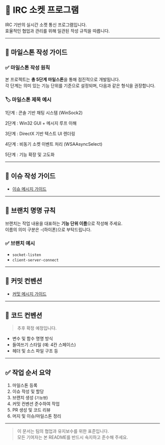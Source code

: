 # 📡 IRC 소켓 프로그램

IRC 기반의 실시간 소켓 통신 프로그램입니다.  
효율적인 협업과 관리를 위해 일관된 작성 규칙을 따릅니다.

---

## 📌 마일스톤 작성 가이드

### ✅ 마일스톤 작성 원칙
본 프로젝트는 **총 5단계 마일스톤**을 통해 점진적으로 개발됩니다.  
각 단계는 의미 있는 기능 단위를 기준으로 설정되며, 다음과 같은 형식을 권장합니다.

### 🏷️ 마일스톤 제목 예시

1단계 : 콘솔 기반 채팅 시스템 (WinSock2)

2단계 : Win32 GUI + 메시지 루프 이해

3단계 : DirectX 기반 텍스트 UI 렌더링

4단계 : 비동기 소켓 이벤트 처리 (WSAAsyncSelect)

5단계 : 기능 확장 및 고도화

---

## 📝 이슈 작성 가이드

- [이슈 메시지 가이드](./docs/ISSUE_CONVENTION.md)

---

## 🌿 브랜치 명명 규칙

브랜치는 작업 내용을 대표하는 **기능 단위 이름**으로 작성해 주세요.  
이름의 의미 구분은 -(하이폰)으로 부탁드립니다.

### ✅ 브랜치 예시

- `socket-listen`
- `client-server-connect`

---

## 💬 커밋 컨벤션

- [커밋 메시지 가이드](./docs/COMMIT_CONVENTION.md)

---

## 🧹 코드 컨벤션

> 추후 확정 예정입니다.

- 변수 및 함수 명명 방식  
- 들여쓰기 스타일 (예: 4칸 스페이스)  
- 헤더 및 소스 파일 구조 등  

---

## ✅ 작업 순서 요약

1. 마일스톤 등록  
2. 이슈 작성 및 할당  
3. 브랜치 생성 (`기능명`)  
4. 커밋 컨벤션 준수하여 작업  
5. PR 생성 및 코드 리뷰  
6. 머지 및 이슈/마일스톤 정리

---

> 이 문서는 팀의 협업과 유지보수를 위한 표준입니다.  
> 모든 기여자는 본 README를 반드시 숙지하고 준수해 주세요.



